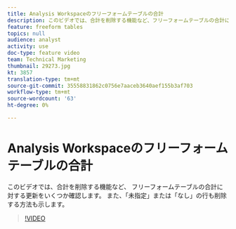 ```yaml
---
title: Analysis Workspaceのフリーフォームテーブルの合計
description: このビデオでは、合計を削除する機能など、フリーフォームテーブルの合計に対する更新をいくつか示します。
feature: freeform tables
topics: null
audience: analyst
activity: use
doc-type: feature video
team: Technical Marketing
thumbnail: 29273.jpg
kt: 3857
translation-type: tm+mt
source-git-commit: 35558831862c0756e7aaceb3640aef155b3af703
workflow-type: tm+mt
source-wordcount: '63'
ht-degree: 0%

---
```



# Analysis Workspaceのフリーフォームテーブルの合計

このビデオでは、合計を削除する機能など、  フリーフォームテーブルの合計に対する更新をいくつか確認します。 また、「未指定」または「なし」の行も削除する方法も示します。

>[!VIDEO](https://video.tv.adobe.com/v/29273/?quality=12)
